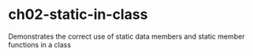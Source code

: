 # ch02-static-in-class
Demonstrates the correct use of static data members and static member functions in a class
